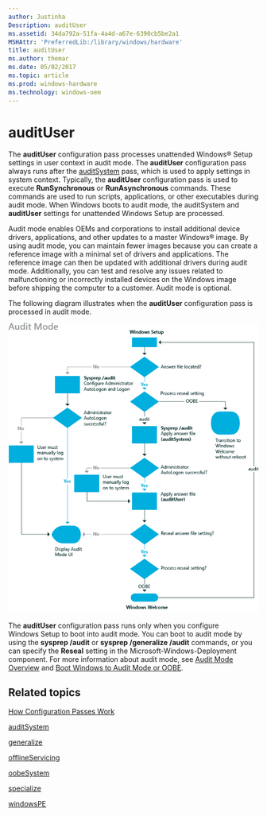```yaml
---
author: Justinha
Description: auditUser
ms.assetid: 34da792a-51fa-4a4d-a67e-6390cb5be2a1
MSHAttr: 'PreferredLib:/library/windows/hardware'
title: auditUser
ms.author: themar
ms.date: 05/02/2017
ms.topic: article
ms.prod: windows-hardware
ms.technology: windows-oem
---
```


# auditUser


The **auditUser** configuration pass processes unattended Windows® Setup settings in user context in audit mode. The **auditUser** configuration pass always runs after the [auditSystem](auditsystem.md) pass, which is used to apply settings in system context. Typically, the **auditUser** configuration pass is used to execute **RunSynchronous** or **RunAsynchronous** commands. These commands are used to run scripts, applications, or other executables during audit mode. When Windows boots to audit mode, the auditSystem and **auditUser** settings for unattended Windows Setup are processed.

Audit mode enables OEMs and corporations to install additional device drivers, applications, and other updates to a master Windows® image. By using audit mode, you can maintain fewer images because you can create a reference image with a minimal set of drivers and applications. The reference image can then be updated with additional drivers during audit mode. Additionally, you can test and resolve any issues related to malfunctioning or incorrectly installed devices on the Windows image before shipping the computer to a customer. Audit mode is optional.

The following diagram illustrates when the **auditUser** configuration pass is processed in audit mode.

![auditmode configuration pass](images/dep-win8-l-auditmode.jpg)

The **auditUser** configuration pass runs only when you configure Windows Setup to boot into audit mode. You can boot to audit mode by using the **sysprep /audit** or **sysprep /generalize /audit** commands, or you can specify the **Reseal** setting in the Microsoft-Windows-Deployment component. For more information about audit mode, see [Audit Mode Overview](audit-mode-overview.md) and [Boot Windows to Audit Mode or OOBE](boot-windows-to-audit-mode-or-oobe.md).

## <span id="related_topics"></span>Related topics


[How Configuration Passes Work](how-configuration-passes-work.md)

[auditSystem](auditsystem.md)

[generalize](generalize.md)

[offlineServicing](offlineservicing.md)

[oobeSystem](oobesystem.md)

[specialize](specialize.md)

[windowsPE](windowspe.md)

 

 






